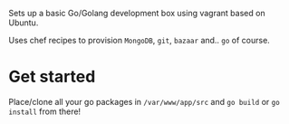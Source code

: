 Sets up a basic Go/Golang development box using vagrant based on Ubuntu.


Uses chef recipes to provision `MongoDB`, `git`, `bazaar` and.. `go` of course.

# Get started

Place/clone all your go packages in `/var/www/app/src` and `go build` or `go install` from there!
